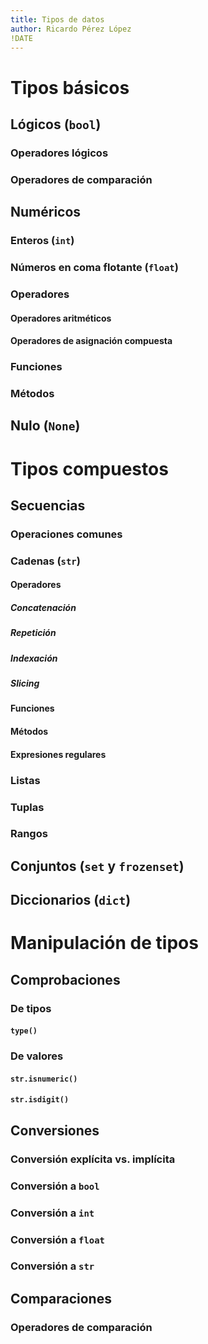 ```yaml
---
title: Tipos de datos
author: Ricardo Pérez López
!DATE
---
```


# Tipos básicos

## Lógicos (`bool`)

### Operadores lógicos

### Operadores de comparación

## Numéricos

### Enteros (`int`)

### Números en coma flotante (`float`)

### Operadores

#### Operadores aritméticos

#### Operadores de asignación compuesta

### Funciones

### Métodos

## Nulo (`None`)

# Tipos compuestos

## Secuencias

### Operaciones comunes

### Cadenas (`str`)

#### Operadores

##### Concatenación

##### Repetición

##### Indexación

##### *Slicing*

#### Funciones

#### Métodos

#### Expresiones regulares

### Listas

### Tuplas

### Rangos

## Conjuntos (`set` y `frozenset`)

## Diccionarios (`dict`)

# Manipulación de tipos

## Comprobaciones

### De tipos

#### `type()`

### De valores

#### `str.isnumeric()`

#### `str.isdigit()`

## Conversiones

### Conversión explícita vs. implícita

### Conversión a `bool`

### Conversión a `int`

### Conversión a `float`

### Conversión a `str`

## Comparaciones

### Operadores de comparación

